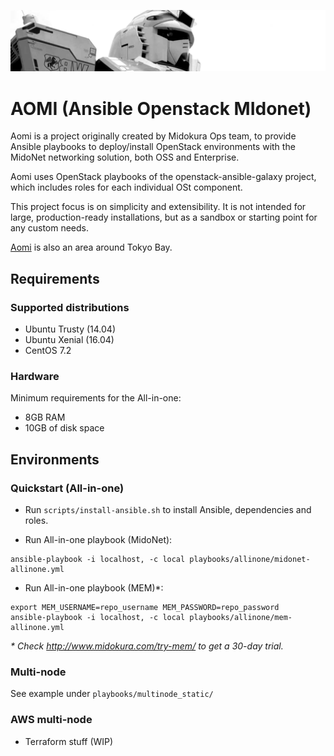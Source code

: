 ![AOMI](./doc/header.png)

# AOMI (Ansible Openstack MIdonet)

Aomi is a project originally created by Midokura Ops team, to provide Ansible playbooks to deploy/install OpenStack environments with the MidoNet networking solution, both OSS and Enterprise.

Aomi uses OpenStack playbooks of the openstack-ansible-galaxy project, which includes roles for each individual OSt component.

This project focus is on simplicity and extensibility. It is not intended for large, production-ready installations, but as a sandbox or starting point for any custom needs.

[Aomi](https://en.wikipedia.org/wiki/Aomi,_Tokyo) is also an area around Tokyo Bay.

## Requirements

### Supported distributions

* Ubuntu Trusty (14.04)
* Ubuntu Xenial (16.04)
* CentOS 7.2

### Hardware

Minimum requirements for the All-in-one:

* 8GB RAM
* 10GB of disk space

## Environments

### Quickstart (All-in-one)

* Run `scripts/install-ansible.sh` to install Ansible, dependencies and roles.

* Run All-in-one playbook (MidoNet):

```
ansible-playbook -i localhost, -c local playbooks/allinone/midonet-allinone.yml
````

* Run All-in-one playbook (MEM)\*:

```
export MEM_USERNAME=repo_username MEM_PASSWORD=repo_password
ansible-playbook -i localhost, -c local playbooks/allinone/mem-allinone.yml
````

*&ast; Check http://www.midokura.com/try-mem/ to get a 30-day trial.*

### Multi-node

See example under `playbooks/multinode_static/`

### AWS multi-node

* Terraform stuff (WIP)
